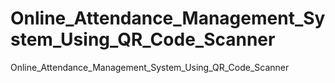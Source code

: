 # Online_Attendance_Management_System_Using_QR_Code_Scanner
Online_Attendance_Management_System_Using_QR_Code_Scanner
